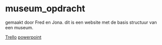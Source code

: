 # museum_opdracht

gemaakt door Fred en Jona.
dit is een website met de basis structuur van een museum.


[Trello](https://trello.com/b/rRfNvoQM/bwp)
[powerpoint](https://mediacollegeamsterdam-my.sharepoint.com/:p:/g/personal/36563_ma-web_nl/EdBLIdLhXr5KoroTDzFqC8cBIPm1MQOowjYweJEuaitHrw?email=28059%40ma-web.nl&e=4%3A72gFpp&fromShare=true&at=9&CID=26a46b59-a1a9-f2f1-403b-6885111d7766)